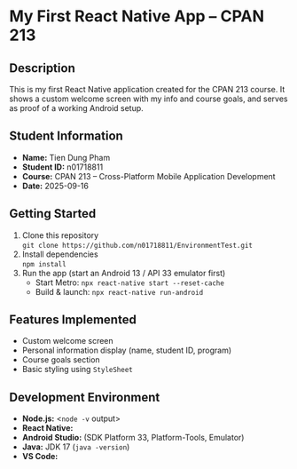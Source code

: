 # My First React Native App – CPAN 213

## Description
This is my first React Native application created for the CPAN 213 course. It shows a custom welcome screen with my info and course goals, and serves as proof of a working Android setup.

## Student Information
- **Name:** Tien Dung Pham
- **Student ID:** n01718811
- **Course:** CPAN 213 – Cross-Platform Mobile Application Development
- **Date:** 2025-09-16

## Getting Started
1. Clone this repository  
   `git clone https://github.com/n01718811/EnvironmentTest.git`
2. Install dependencies  
   `npm install`
3. Run the app (start an Android 13 / API 33 emulator first)  
   - Start Metro: `npx react-native start --reset-cache`  
   - Build & launch: `npx react-native run-android`

## Features Implemented
- Custom welcome screen
- Personal information display (name, student ID, program)
- Course goals section
- Basic styling using `StyleSheet`

## Development Environment
- **Node.js:** <`node -v` output>
- **React Native:** <project version>
- **Android Studio:** <version> (SDK Platform 33, Platform-Tools, Emulator)
- **Java:** JDK 17 (`java -version`)
- **VS Code:** <version>


